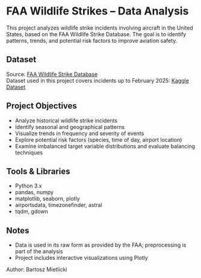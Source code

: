 # FAA Wildlife Strikes – Data Analysis

This project analyzes wildlife strike incidents involving aircraft in the United States, based on the FAA Wildlife Strike Database. The goal is to identify patterns, trends, and potential risk factors to improve aviation safety.

## Dataset
Source: [FAA Wildlife Strike Database](https://wildlife.faa.gov/)  
Dataset used in this project covers incidents up to February 2025: [Kaggle Dataset](https://www.kaggle.com/datasets/bartekmietlicki/faa-wildlife-strikes)

## Project Objectives
- Analyze historical wildlife strike incidents
- Identify seasonal and geographical patterns
- Visualize trends in frequency and severity of events
- Explore potential risk factors (species, time of day, airport location)
- Examine imbalanced target variable distributions and evaluate balancing techniques

## Tools & Libraries
- Python 3.x
- pandas, numpy
- matplotlib, seaborn, plotly
- airportsdata, timezonefinder, astral
- tqdm, gdown

## Notes
- Data is used in its raw form as provided by the FAA; preprocessing is part of the analysis  
- Project includes interactive visualizations using Plotly  

Author: Bartosz Mietlicki
